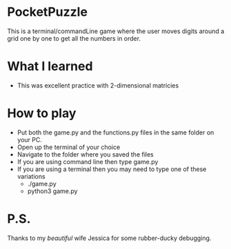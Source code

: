 # PocketPuzzle

This is a terminal/commandLine game where the user moves digits around a grid one by one to get all the numbers in order.

# What I learned

* This was excellent practice with 2-dimensional matricies

# How to play

* Put both the game.py and the functions.py files in the same folder on your PC.
* Open up the terminal of your choice
* Navigate to the folder where you saved the files
* If you are using command line then type game.py
* If you are using a terminal then you may need to type one of these variations
  * ./game.py
  * python3 game.py

# P.S.

Thanks to my *beautiful* wife Jessica for some rubber-ducky debugging.
